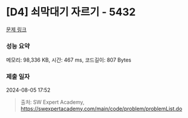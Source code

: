 # [D4] 쇠막대기 자르기 - 5432 

[문제 링크](https://swexpertacademy.com/main/code/problem/problemDetail.do?contestProbId=AWVl47b6DGMDFAXm) 

### 성능 요약

메모리: 98,336 KB, 시간: 467 ms, 코드길이: 807 Bytes

### 제출 일자

2024-08-05 17:52



> 출처: SW Expert Academy, https://swexpertacademy.com/main/code/problem/problemList.do